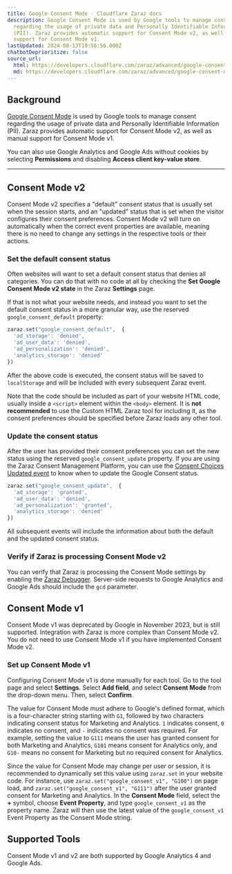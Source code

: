 ```yaml
---
title: Google Consent Mode · Cloudflare Zaraz docs
description: Google Consent Mode is used by Google tools to manage consent
  regarding the usage of private data and Personally Identifiable Information
  (PII). Zaraz provides automatic support for Consent Mode v2, as well as manual
  support for Consent Mode v1.
lastUpdated: 2024-08-13T19:56:56.000Z
chatbotDeprioritize: false
source_url:
  html: https://developers.cloudflare.com/zaraz/advanced/google-consent-mode/
  md: https://developers.cloudflare.com/zaraz/advanced/google-consent-mode/index.md
---
```


## Background

[Google Consent Mode](https://developers.google.com/tag-platform/security/concepts/consent-mode) is used by Google tools to manage consent regarding the usage of private data and Personally Identifiable Information (PII). Zaraz provides automatic support for Consent Mode v2, as well as manual support for Consent Mode v1.

You can also use Google Analytics and Google Ads without cookies by selecting **Permissions** and disabling **Access client key-value store**.

***

## Consent Mode v2

Consent Mode v2 specifies a "default" consent status that is usually set when the session starts, and an "updated" status that is set when the visitor configures their consent preferences. Consent Mode v2 will turn on automatically when the correct event properties are available, meaning there is no need to change any settings in the respective tools or their actions.

### Set the default consent status

Often websites will want to set a default consent status that denies all categories. You can do that with no code at all by checking the **Set Google Consent Mode v2 state** in the Zaraz **Settings** page.

If that is not what your website needs, and instead you want to set the default consent status in a more granular way, use the reserved `google_consent_default` property:

```js
zaraz.set("google_consent_default",  {
  'ad_storage': 'denied',
  'ad_user_data': 'denied',
  'ad_personalization': 'denied',
  'analytics_storage': 'denied'
})
```

After the above code is executed, the consent status will be saved to `localStorage` and will be included with every subsequent Zaraz event.

Note that the code should be included as part of your website HTML code, usually inside a `<script>` element within the `<body>` element. It is **not recommended** to use the Custom HTML Zaraz tool for including it, as the consent preferences should be specified before Zaraz loads any other tool.

### Update the consent status

After the user has provided their consent preferences you can set the new status using the reserved `google_consent_update` property. If you are using the Zaraz Consent Management Platform, you can use the [Consent Choices Updated event](https://developers.cloudflare.com/zaraz/consent-management/api/#consent-choices-updated) to know when to update the Google Consent status.

```js
zaraz.set("google_consent_update",  {
  'ad_storage': 'granted',
  'ad_user_data': 'denied',
  'ad_personalization': 'granted',
  'analytics_storage': 'denied'
})
```

All subsequent events will include the information about both the default and the updated consent status.

### Verify if Zaraz is processing Consent Mode v2

You can verify that Zaraz is processing the Consent Mode settings by enabling the [Zaraz Debugger](https://developers.cloudflare.com/zaraz/web-api/debug-mode/). Server-side requests to Google Analytics and Google Ads should include the `gcd` parameter.

## Consent Mode v1

Consent Mode v1 was deprecated by Google in November 2023, but is still supported. Integration with Zaraz is more complex than Consent Mode v2. You do not need to use Consent Mode v1 if you have implemented Consent Mode v2.

### Set up Consent Mode v1

Configuring Consent Mode v1 is done manually for each tool. Go to the tool page and select **Settings**. Select **Add field**, and select **Consent Mode** from the drop-down menu. Then, select **Confirm**.

The value for Consent Mode must adhere to Google's defined format, which is a four-character string starting with `G1`, followed by two characters indicating consent status for Marketing and Analytics. `1` indicates consent, `0` indicates no consent, and `-` indicates no consent was required. For example, setting the value to `G111` means the user has granted consent for both Marketing and Analytics, `G101` means consent for Analytics only, and `G10-` means no consent for Marketing but no required consent for Analytics.

Since the value for Consent Mode may change per user or session, it is recommended to dynamically set this value using `zaraz.set` in your website code. For instance, use `zaraz.set("google_consent_v1", "G100")` on page load, and `zaraz.set("google_consent_v1", "G111")` after the user granted consent for Marketing and Analytics. In the **Consent Mode** field, select the **+** symbol, choose **Event Property**, and type `google_consent_v1` as the property name. Zaraz will then use the latest value of the `google_consent_v1` Event Property as the Consent Mode string.

## Supported Tools

Consent Mode v1 and v2 are both supported by Google Analytics 4 and Google Ads.

